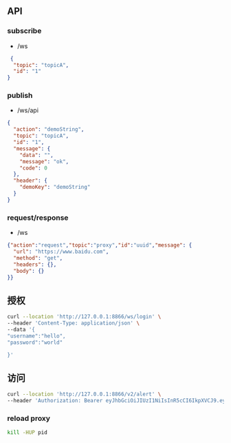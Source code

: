 ## API


### subscribe
- /ws
```json
 {
  "topic": "topicA",
  "id": "1"
}
```



### publish
- /ws/api 
```json
{
  "action": "demoString",
  "topic": "topicA",
  "id": "1",
  "message": {
    "data": "",
    "message": "ok",
    "code": 0
  },
  "header": {
    "demoKey": "demoString"
  }
}

```


### request/response
- /ws
```json
{"action":"request","topic":"proxy","id":"uuid","message": {
  "url": "https://www.baidu.com",
  "method": "get",
  "headers": {},
  "body": {}
}}
```



## 授权
```bash
curl --location 'http://127.0.0.1:8866/ws/login' \
--header 'Content-Type: application/json' \
--data '{
"username":"hello",
"password":"world"

}'
```
## 访问
```bash
curl --location 'http://127.0.0.1:8866/v2/alert' \
--header 'Authorization: Bearer eyJhbGciOiJIUzI1NiIsInR5cCI6IkpXVCJ9.eyJleHAiOjE3MDEyNDM4ODMsImlkIjoiYW5vbnltb3VzIiwibmFtZSI6ImFub255bW91cyIsIm9yaWdfaWF0IjoxNzAxMjQwMjgzLCJyb2xlIjoiIn0.QMKCJDTHLMxWboAleELliu8kCJAO8Ze6n7-gjtQlutk'
```


### reload proxy
```bash
kill -HUP pid
```
